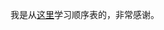 我是从[这里](https://github.com/kangjianwei/Data-Structure/tree/master/VisualC%2B%2B/CourseBook/0201_SqList)学习顺序表的，非常感谢。